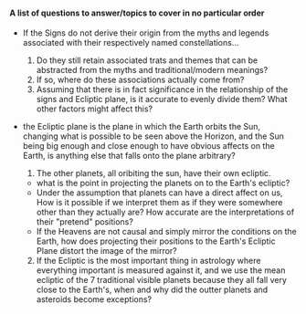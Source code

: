 #### A list of questions to answer/topics to cover in no particular order

- If the Signs do not derive their origin from the myths and legends associated with their respectively named constellations...
  1. Do they still retain associated trats and themes that can be abstracted from the myths and traditional/modern meanings?
  2. If so, where do these associations actually come from?
  3. Assuming that there is in fact significance in the relationship of the signs and Ecliptic plane, is it accurate to evenly divide them? What other factors might affect this?

- the Ecliptic plane is the plane in which the Earth orbits the Sun, changing what is possible to be seen above the Horizon, and the Sun being big enough and close enough to have obvious affects on the Earth, is anything else that falls onto the plane arbitrary?
  1. The other planets, all oribiting the sun, have their own ecliptic. 
    - what is the point in projecting the planets on to the Earth's ecliptic?
    - Under the assumption that planets can have a direct affect on us, How is it possible if we interpret them as if they were somewhere other than they actually are? How accurate are the interpretations of their "pretend" positions?
    - If the Heavens are not causal and simply mirror the conditions on the Earth, how does projecting their positions to the Earth's Ecliptic Plane distort the image of the mirror?
  2. If the Ecliptic is the most important thing in astrology where everything important is measured against it, and we use the mean ecliptic of the 7 traditional visible planets because they all fall very close to the Earth's, when and why did the outter planets and asteroids become exceptions? 
  
